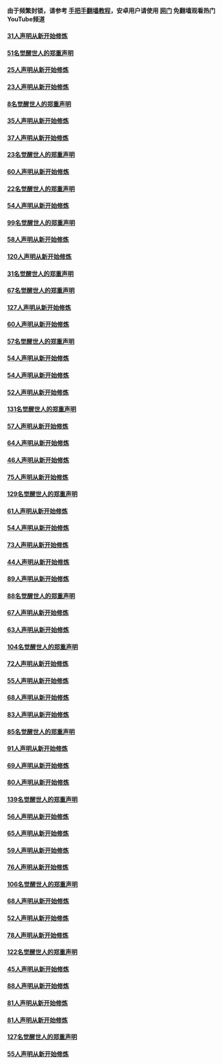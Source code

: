 #### 由于频繁封锁，请参考 [手把手翻墙教程](https://github.com/gfw-breaker/guides/wiki/)，安卓用户请使用 [网门](https://github.com/gfw-breaker/nogfw/blob/master/dl.md?t=02200300) 免翻墙观看热门YouTube频道 

#### [31人声明从新开始修炼](../pages/91/421081.md?t=02200300) 

#### [51名觉醒世人的郑重声明](../pages/91/421080.md?t=02200300) 

#### [25人声明从新开始修炼](../pages/91/421020.md?t=02200300) 

#### [23人声明从新开始修炼](../pages/91/420884.md?t=02200300) 

#### [8名觉醒世人的郑重声明](../pages/91/420883.md?t=02200300) 

#### [35人声明从新开始修炼](../pages/91/420809.md?t=02200300) 

#### [37人声明从新开始修炼](../pages/91/420766.md?t=02200300) 

#### [23名觉醒世人的郑重声明](../pages/91/420765.md?t=02200300) 

#### [60人声明从新开始修炼](../pages/91/420727.md?t=02200300) 

#### [22名觉醒世人的郑重声明](../pages/91/420726.md?t=02200300) 

#### [54人声明从新开始修炼](../pages/91/420529.md?t=02200300) 

#### [99名觉醒世人的郑重声明](../pages/91/420528.md?t=02200300) 

#### [58人声明从新开始修炼](../pages/91/420198.md?t=02200300) 

#### [120人声明从新开始修炼](../pages/91/420141.md?t=02200300) 

#### [31名觉醒世人的郑重声明](../pages/91/420197.md?t=02200300) 

#### [67名觉醒世人的郑重声明](../pages/91/420140.md?t=02200300) 

#### [127人声明从新开始修炼](../pages/91/420082.md?t=02200300) 

#### [60人声明从新开始修炼](../pages/91/420081.md?t=02200300) 

#### [57名觉醒世人的郑重声明](../pages/91/420080.md?t=02200300) 

#### [54人声明从新开始修炼](../pages/91/419533.md?t=02200300) 

#### [54人声明从新开始修炼](../pages/91/419532.md?t=02200300) 

#### [52人声明从新开始修炼](../pages/91/419531.md?t=02200300) 

#### [131名觉醒世人的郑重声明](../pages/91/419530.md?t=02200300) 

#### [57人声明从新开始修炼](../pages/91/419430.md?t=02200300) 

#### [64人声明从新开始修炼](../pages/91/419429.md?t=02200300) 

#### [46人声明从新开始修炼](../pages/91/419428.md?t=02200300) 

#### [75人声明从新开始修炼](../pages/91/419427.md?t=02200300) 

#### [129名觉醒世人的郑重声明](../pages/91/419426.md?t=02200300) 

#### [61人声明从新开始修炼](../pages/91/419198.md?t=02200300) 

#### [54人声明从新开始修炼](../pages/91/419197.md?t=02200300) 

#### [73人声明从新开始修炼](../pages/91/419196.md?t=02200300) 

#### [44人声明从新开始修炼](../pages/91/419075.md?t=02200300) 

#### [89人声明从新开始修炼](../pages/91/419074.md?t=02200300) 

#### [88名觉醒世人的郑重声明](../pages/91/419195.md?t=02200300) 

#### [67人声明从新开始修炼](../pages/91/419073.md?t=02200300) 

#### [63人声明从新开始修炼](../pages/91/419072.md?t=02200300) 

#### [104名觉醒世人的郑重声明](../pages/91/419071.md?t=02200300) 

#### [72人声明从新开始修炼](../pages/91/418902.md?t=02200300) 

#### [55人声明从新开始修炼](../pages/91/418901.md?t=02200300) 

#### [68人声明从新开始修炼](../pages/91/418900.md?t=02200300) 

#### [83人声明从新开始修炼](../pages/91/418757.md?t=02200300) 

#### [85名觉醒世人的郑重声明](../pages/91/418899.md?t=02200300) 

#### [91人声明从新开始修炼](../pages/91/418756.md?t=02200300) 

#### [69人声明从新开始修炼](../pages/91/418755.md?t=02200300) 

#### [80人声明从新开始修炼](../pages/91/418754.md?t=02200300) 

#### [139名觉醒世人的郑重声明](../pages/91/418753.md?t=02200300) 

#### [56人声明从新开始修炼](../pages/91/418594.md?t=02200300) 

#### [65人声明从新开始修炼](../pages/91/418593.md?t=02200300) 

#### [59人声明从新开始修炼](../pages/91/418592.md?t=02200300) 

#### [76人声明从新开始修炼](../pages/91/418431.md?t=02200300) 

#### [106名觉醒世人的郑重声明](../pages/91/418591.md?t=02200300) 

#### [68人声明从新开始修炼](../pages/91/418430.md?t=02200300) 

#### [52人声明从新开始修炼](../pages/91/418429.md?t=02200300) 

#### [78人声明从新开始修炼](../pages/91/418428.md?t=02200300) 

#### [122名觉醒世人的郑重声明](../pages/91/418427.md?t=02200300) 

#### [45人声明从新开始修炼](../pages/91/418248.md?t=02200300) 

#### [88人声明从新开始修炼](../pages/91/418247.md?t=02200300) 

#### [81人声明从新开始修炼](../pages/91/418246.md?t=02200300) 

#### [81人声明从新开始修炼](../pages/91/418139.md?t=02200300) 

#### [127名觉醒世人的郑重声明](../pages/91/418245.md?t=02200300) 

#### [55人声明从新开始修炼](../pages/91/418138.md?t=02200300) 

